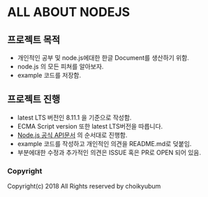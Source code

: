 # ALL ABOUT NODEJS

## 프로젝트 목적

- 개인적인 공부 및 node.js에대한 한글 Document를 생산하기 위함.
- node.js 의 모든 피쳐를 알아보자.
- example 코드를 저장함.

## 프로젝트 진행

- latest LTS 버전인 8.11.1 을 기준으로 작성함.
- ECMA Script version 또한 latest LTS버전을 따릅니다.
- [Node.js 공식 API문서](https://nodejs.org/api) 의 순서대로 진행함.
- example 코드를 작성하고 개인적인 의견을 README.md로 덪붙임.
- 부분에대한 수정과 추가적인 의견은 ISSUE 혹은 PR로 OPEN 되어 있음.

### Copyright
Copyright(c) 2018 All Rights reserved by choikyubum
